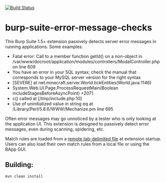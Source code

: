 [![Build Status](https://travis-ci.org/augustd/burp-suite-error-message-checks.svg?branch=master)](https://travis-ci.org/augustd/burp-suite-error-message-checks)

# burp-suite-error-message-checks
This Burp Suite 1.5+ extension passively detects server error messages in running applications. Some examples:

- Fatal error: Call to a member function getId() on a non-object in /var/www/docroot/application/modules/controllers/ModalController.php on line 609
- You have an error in your SQL syntax; check the manual that corresponds to your MySQL server version for the right syntax
- [SEVERE] at net.minecraft.server.World.tickEntities(World.java:1146)
- System.Web.UI.Page.ProcessRequestMain(Boolean includeStagesBeforeAsyncPoint) +2071
- c() called at [/tmp/include.php:10]
- Use of uninitialized value in string eq at /Library/Perl/5.8.6/WWW/Mechanize.pm line 695

Often error messages may go unnoticed by a tester who is only looking at the application UI. This extension is designed to passively detect error messages, even during scanning, spidering, etc.

Match rules are loaded from a [remote tab-delimited file](https://github.com/augustd/burp-suite-error-message-checks/blob/master/src/main/resources/burp/match-rules.tab) at extension startup. Users can also load their own match rules from a local file or using the BApp GUI.

## Building: 
`mvn clean install`
